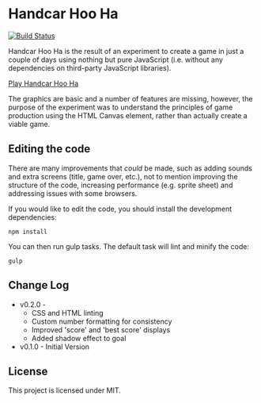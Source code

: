 Handcar Hoo Ha
==============

[![Build Status](https://travis-ci.org/DJWoodZ/Handcar-Hoo-Ha.svg?branch=master)](https://travis-ci.org/DJWoodZ/Handcar-Hoo-Ha)

Handcar Hoo Ha is the result of an experiment to create a game in just a couple of days using nothing but pure JavaScript (i.e. without any dependencies on third-party JavaScript libraries).

[Play Handcar Hoo Ha](http://djwoodz.com/games/handcar-hoo-ha/)

The graphics are basic and a number of features are missing, however, the purpose of the experiment was to understand the principles of game production using the HTML Canvas element, rather than actually create a viable game.

Editing the code
----------------

There are many improvements that *could* be made, such as adding sounds and extra screens (title, game over, etc.), not to mention improving the structure of the code, increasing performance (e.g. sprite sheet) and addressing issues with some browsers.

If you would like to edit the code, you should install the development dependencies:

`npm install`

You can then run gulp tasks. The default task will lint and minify the code:

`gulp`

Change Log
----------

* v0.2.0 -
  * CSS and HTML linting
  * Custom number formatting for consistency
  * Improved 'score' and 'best score' displays
  * Added shadow effect to goal
* v0.1.0 - Initial Version

License
-------

This project is licensed under MIT.
